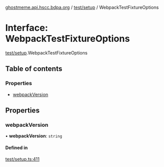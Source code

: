 [ghostmeme.api.hscc.bdpa.org][1] / [test/setup][2] / WebpackTestFixtureOptions

# Interface: WebpackTestFixtureOptions

[test/setup][2].WebpackTestFixtureOptions

## Table of contents

### Properties

- [webpackVersion][3]

## Properties

### webpackVersion

• **webpackVersion**: `string`

#### Defined in

[test/setup.ts:411][4]

[1]: ../README.md
[2]: ../modules/test_setup.md
[3]: test_setup.webpacktestfixtureoptions.md#webpackversion
[4]:
  https://github.com/nhscc/ghostmeme.api.hscc.bdpa.org/blob/bc222b4/test/setup.ts#L411
